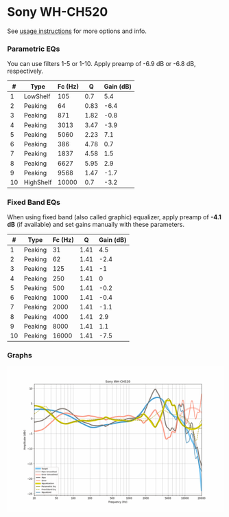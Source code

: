 # Sony WH-CH520
See [usage instructions](https://github.com/jaakkopasanen/AutoEq#usage) for more options and info.

### Parametric EQs
You can use filters 1-5 or 1-10. Apply preamp of -6.9 dB or -6.8 dB, respectively.

|   # | Type      |   Fc (Hz) |    Q |   Gain (dB) |
|-----|-----------|-----------|------|-------------|
|   1 | LowShelf  |       105 | 0.7  |         5.4 |
|   2 | Peaking   |        64 | 0.83 |        -6.4 |
|   3 | Peaking   |       871 | 1.82 |        -0.8 |
|   4 | Peaking   |      3013 | 3.47 |        -3.9 |
|   5 | Peaking   |      5060 | 2.23 |         7.1 |
|   6 | Peaking   |       386 | 4.78 |         0.7 |
|   7 | Peaking   |      1837 | 4.58 |         1.5 |
|   8 | Peaking   |      6627 | 5.95 |         2.9 |
|   9 | Peaking   |      9568 | 1.47 |        -1.7 |
|  10 | HighShelf |     10000 | 0.7  |        -3.2 |

### Fixed Band EQs
When using fixed band (also called graphic) equalizer, apply preamp of **-4.1 dB** (if available) and set gains manually with these parameters.

|   # | Type    |   Fc (Hz) |    Q |   Gain (dB) |
|-----|---------|-----------|------|-------------|
|   1 | Peaking |        31 | 1.41 |         4.5 |
|   2 | Peaking |        62 | 1.41 |        -2.4 |
|   3 | Peaking |       125 | 1.41 |        -1   |
|   4 | Peaking |       250 | 1.41 |         0   |
|   5 | Peaking |       500 | 1.41 |        -0.2 |
|   6 | Peaking |      1000 | 1.41 |        -0.4 |
|   7 | Peaking |      2000 | 1.41 |        -1.1 |
|   8 | Peaking |      4000 | 1.41 |         2.9 |
|   9 | Peaking |      8000 | 1.41 |         1.1 |
|  10 | Peaking |     16000 | 1.41 |        -7.5 |

### Graphs
![](./Sony%20WH-CH520.png)

